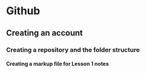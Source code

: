# Github
## Creating an account 
### Creating a repository and the folder structure
#### Creating a markup file for Lesson  1 notes
